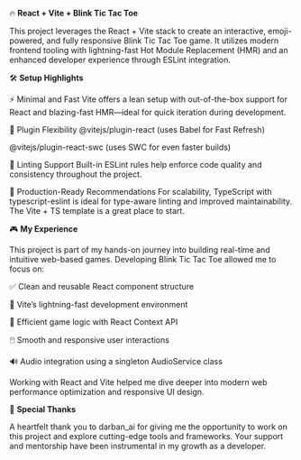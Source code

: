 🔥 **React + Vite + Blink Tic Tac Toe**
  
  This project leverages the React + Vite stack to create an interactive, emoji-powered, and fully responsive Blink Tic Tac Toe game. It utilizes modern frontend tooling with lightning-fast Hot Module Replacement (HMR) and an enhanced developer experience through ESLint integration.

🛠️ **Setup Highlights**
  
  ⚡ Minimal and Fast
  Vite offers a lean setup with out-of-the-box support for React and blazing-fast HMR—ideal for quick iteration during development.
  
  🔌 Plugin Flexibility
  @vitejs/plugin-react (uses Babel for Fast Refresh)
  
  @vitejs/plugin-react-swc (uses SWC for even faster builds)
  
  🧹 Linting Support
  Built-in ESLint rules help enforce code quality and consistency throughout the project.
  
  🚀 Production-Ready Recommendations
  For scalability, TypeScript with typescript-eslint is ideal for type-aware linting and improved maintainability. The Vite + TS template is a great place to start.

🎮 **My Experience**

  This project is part of my hands-on journey into building real-time and intuitive web-based games. Developing Blink Tic Tac Toe allowed me to focus on:
  
  ✅ Clean and reusable React component structure
  
  🚀 Vite’s lightning-fast development environment
  
  🧠 Efficient game logic with React Context API
  
  🖱️ Smooth and responsive user interactions
  
  🔊 Audio integration using a singleton AudioService class
  
  Working with React and Vite helped me dive deeper into modern web performance optimization and responsive UI design.

🙏 **Special Thanks**

  A heartfelt thank you to darban_ai for giving me the opportunity to work on this project and explore cutting-edge tools and frameworks. Your support and mentorship have been instrumental in my growth as a developer.
